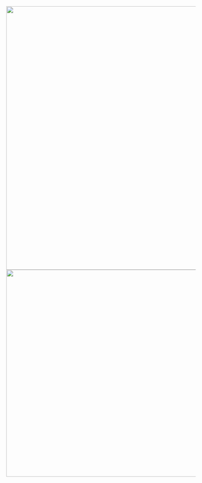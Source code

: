 <img align="center" src="https://user-images.githubusercontent.com/65691094/129464881-1fad0da1-412e-440f-bca6-6bd2c2ee3c6e.png" width="700"/>
<img align="center" src="https://user-images.githubusercontent.com/65691094/129464578-6fad849a-6a1d-4096-b01b-19bd2cc49c34.png" width="550"/>


